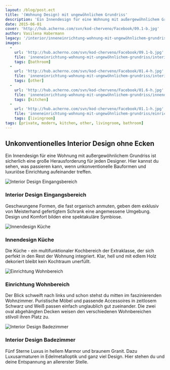 ```yaml
---
layout: /blog/post.ect
title: '(Wohnung Design) mit ungewöhnlichem Grundriss'
description: 'Ein Innendesign für eine Wohnung mit außergewöhnlichem Grundriss ist sicherlich eine große  Herausforderung für jeden Designer. Hier kannst du sehen, was passieren kann, wenn unkonventionelle Bauformen und luxuriöse Einrichtung aufeinander treffen.'
date: 2015-06-01
cover: 'http://hub.acherno.com/svn/kod-cherveno/Facebook/09.1-b.jpg'
author: Vasilena Habermann
legacy: '/interior/inneneinrichtung-wohnung-mit-ungewöhnlichem-grundriss.html'
images:
  -
    url: 'http://hub.acherno.com/svn/kod-cherveno/Facebook/09.1-b.jpg'
    file: 'inneneinrichtung-wohnung-mit-ungewöhnlichem-grundriss/interior-design-badezimmer.jpg'
    tags: [bathroom]
  -
    url: 'http://hub.acherno.com/svn/kod-cherveno/Facebook/01.4-h.jpg'
    file: 'inneneinrichtung-wohnung-mit-ungewöhnlichem-grundriss/interior-design-eingangsbereich.jpg'
    tags: [other]
  -
    url: 'http://hub.acherno.com/svn/kod-cherveno/Facebook/01.6-h.jpg'
    file: 'inneneinrichtung-wohnung-mit-ungewöhnlichem-grundriss/innendesign-küche.jpg'
    tags: [kitchen]
  -
    url: 'http://hub.acherno.com/svn/kod-cherveno/Facebook/01.1-h.jpg'
    file: 'inneneinrichtung-wohnung-mit-ungewöhnlichem-grundriss/einrichtung-wohnbereich.jpg'
    tags: [livingroom]
tags: [private, modern, kitchen, other, livingroom, bathroom]
---
```

## **Unkonventionelles Interior Design** ohne Ecken
Ein Innendesign  für eine Wohnung mit außergewöhnlichem Grundriss ist sicherlich eine große  Herausforderung für jeden Designer. Hier kannst du sehen, was passieren kann, wenn unkonventionelle Bauformen und luxuriöse Einrichtung aufeinander treffen. 

![Interior Design Eingangsbereich](inneneinrichtung-wohnung-mit-ungewöhnlichem-grundriss/interior-design-eingangsbereich.jpg)
### Interior Design **Eingangsbereich**

Geschwungene Formen, die fast organisch anmuten, geben dem exklusiv von Meisterhand gefertigtem Schrank eine angemessene Umgebung. Design und Komfort bilden eine spektakuläre Symbiose.

![Innendesign Küche](inneneinrichtung-wohnung-mit-ungewöhnlichem-grundriss/innendesign-küche.jpg)
### Innendesign **Küche**

Die Küche - ein multifunktionaler Kochbereich der Extraklasse, der sich perfekt in den  Rest der Wohnung integriert. Klar, hell und mit edlem Holz dekoriert bleibt kein Kochtraum unerfüllt. 

![Einrichtung Wohnbereich](inneneinrichtung-wohnung-mit-ungewöhnlichem-grundriss/einrichtung-wohnbereich.jpg)
### Einrichtung **Wohnbereich**

Der Blick schweift nach links und schon stehst du mitten im faszinierenden Wohnzimmer. Puristische Möbel und passende Accessoires  in zeitlosem Schwarz und Weiß passen einfach unglaublich gut zueinander. Die zwei oval abgehängten Decken weisen den verschiedenen Wohnbereichen stilvoll ihren Platz zu. 

![Interior Design Badezimmer](inneneinrichtung-wohnung-mit-ungewöhnlichem-grundriss/interior-design-badezimmer.jpg)
### Interior Design **Badezimmer**

Fünf Sterne Luxus in hellem Marmor und braunem Granit. Dazu Luxusarmaturen in Edelmetalloptik und ganz viel Design. Hier stehen du und deine Entspannung an allererster Stelle.
